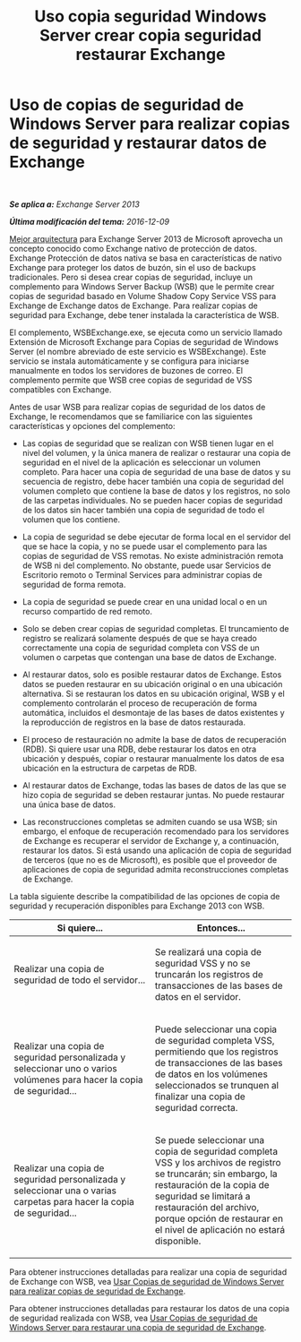 ﻿---
title: 'Uso copia seguridad Windows Server crear copia seguridad restaurar Exchange'
TOCTitle: Uso de copias de seguridad de Windows Server para realizar copias de seguridad y restaurar datos de Exchange
ms:assetid: 0fac891a-5713-42b6-afd5-c91b2b88f966
ms:mtpsurl: https://technet.microsoft.com/es-es/library/Dd876851(v=EXCHG.150)
ms:contentKeyID: 48267805
ms.date: 05/22/2018
mtps_version: v=EXCHG.150
ms.translationtype: MT
---

# Uso de copias de seguridad de Windows Server para realizar copias de seguridad y restaurar datos de Exchange

 

_**Se aplica a:** Exchange Server 2013_

_**Última modificación del tema:** 2016-12-09_

[Mejor arquitectura](https://blogs.technet.com/b/exchange/archive/2014/04/21/the-preferred-architecture.aspx) para Exchange Server 2013 de Microsoft aprovecha un concepto conocido como Exchange nativo de protección de datos. Exchange Protección de datos nativa se basa en características de nativo Exchange para proteger los datos de buzón, sin el uso de backups tradicionales. Pero si desea crear copias de seguridad, incluye un complemento para Windows Server Backup (WSB) que le permite crear copias de seguridad basado en Volume Shadow Copy Service VSS para Exchange de Exchange datos de Exchange. Para realizar copias de seguridad para Exchange, debe tener instalada la característica de WSB.

El complemento, WSBExchange.exe, se ejecuta como un servicio llamado Extensión de Microsoft Exchange para Copias de seguridad de Windows Server (el nombre abreviado de este servicio es WSBExchange). Este servicio se instala automáticamente y se configura para iniciarse manualmente en todos los servidores de buzones de correo. El complemento permite que WSB cree copias de seguridad de VSS compatibles con Exchange.

Antes de usar WSB para realizar copias de seguridad de los datos de Exchange, le recomendamos que se familiarice con las siguientes características y opciones del complemento:

  - Las copias de seguridad que se realizan con WSB tienen lugar en el nivel del volumen, y la única manera de realizar o restaurar una copia de seguridad en el nivel de la aplicación es seleccionar un volumen completo. Para hacer una copia de seguridad de una base de datos y su secuencia de registro, debe hacer también una copia de seguridad del volumen completo que contiene la base de datos y los registros, no solo de las carpetas individuales. No se pueden hacer copias de seguridad de los datos sin hacer también una copia de seguridad de todo el volumen que los contiene.

  - La copia de seguridad se debe ejecutar de forma local en el servidor del que se hace la copia, y no se puede usar el complemento para las copias de seguridad de VSS remotas. No existe administración remota de WSB ni del complemento. No obstante, puede usar Servicios de Escritorio remoto o Terminal Services para administrar copias de seguridad de forma remota.

  - La copia de seguridad se puede crear en una unidad local o en un recurso compartido de red remoto.

  - Solo se deben crear copias de seguridad completas. El truncamiento de registro se realizará solamente después de que se haya creado correctamente una copia de seguridad completa con VSS de un volumen o carpetas que contengan una base de datos de Exchange.

  - Al restaurar datos, solo es posible restaurar datos de Exchange. Estos datos se pueden restaurar en su ubicación original o en una ubicación alternativa. Si se restauran los datos en su ubicación original, WSB y el complemento controlarán el proceso de recuperación de forma automática, incluidos el desmontaje de las bases de datos existentes y la reproducción de registros en la base de datos restaurada.

  - El proceso de restauración no admite la base de datos de recuperación (RDB). Si quiere usar una RDB, debe restaurar los datos en otra ubicación y después, copiar o restaurar manualmente los datos de esa ubicación en la estructura de carpetas de RDB.

  - Al restaurar datos de Exchange, todas las bases de datos de las que se hizo copia de seguridad se deben restaurar juntas. No puede restaurar una única base de datos.

  - Las reconstrucciones completas se admiten cuando se usa WSB; sin embargo, el enfoque de recuperación recomendado para los servidores de Exchange es recuperar el servidor de Exchange y, a continuación, restaurar los datos. Si está usando una aplicación de copia de seguridad de terceros (que no es de Microsoft), es posible que el proveedor de aplicaciones de copia de seguridad admita reconstrucciones completas de Exchange.

La tabla siguiente describe la compatibilidad de las opciones de copia de seguridad y recuperación disponibles para Exchange 2013 con WSB.


<table>
<colgroup>
<col style="width: 50%" />
<col style="width: 50%" />
</colgroup>
<thead>
<tr class="header">
<th>Si quiere...</th>
<th>Entonces...</th>
</tr>
</thead>
<tbody>
<tr class="odd">
<td><p>Realizar una copia de seguridad de todo el servidor...</p></td>
<td><p>Se realizará una copia de seguridad VSS y no se truncarán los registros de transacciones de las bases de datos en el servidor.</p></td>
</tr>
<tr class="even">
<td><p>Realizar una copia de seguridad personalizada y seleccionar uno o varios volúmenes para hacer la copia de seguridad...</p></td>
<td><p>Puede seleccionar una copia de seguridad completa VSS, permitiendo que los registros de transacciones de las bases de datos en los volúmenes seleccionados se trunquen al finalizar una copia de seguridad correcta.</p></td>
</tr>
<tr class="odd">
<td><p>Realizar una copia de seguridad personalizada y seleccionar una o varias carpetas para hacer la copia de seguridad...</p></td>
<td><p>Se puede seleccionar una copia de seguridad completa VSS y los archivos de registro se truncarán; sin embargo, la restauración de la copia de seguridad se limitará a restauración del archivo, porque opción de restaurar en el nivel de aplicación no estará disponible.</p></td>
</tr>
</tbody>
</table>


Para obtener instrucciones detalladas para realizar una copia de seguridad de Exchange con WSB, vea [Usar Copias de seguridad de Windows Server para realizar copias de seguridad de Exchange](use-windows-server-backup-to-back-up-exchange-exchange-2013-help.md).

Para obtener instrucciones detalladas para restaurar los datos de una copia de seguridad realizada con WSB, vea [Usar Copias de seguridad de Windows Server para restaurar una copia de seguridad de Exchange](use-windows-server-backup-to-restore-a-backup-of-exchange-exchange-2013-help.md).

